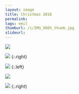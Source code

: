 ```yaml
---
layout: image
title: Christmas 2016
permalink: 
tags: emil
thumburl: /i/IMG_9605_thumb.jpg
slideurl: 
---
```

![]({{site.url}}/i/IMG_9598.jpg)

![]({{site.url}}/i/IMG_9603.jpg)
{:.right}

![]({{site.url}}/i/IMG_9605.jpg)
{:.left}

![]({{site.url}}/i/IMG_9608.jpg)

![]({{site.url}}/i/IMG_9612.jpg)
{:.right}


